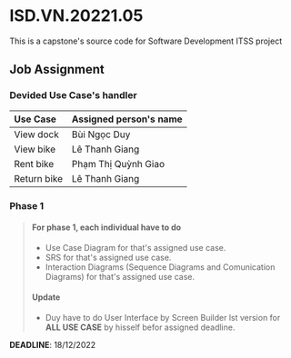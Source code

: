 # ISD.VN.20221.05

This is a capstone's source code for Software Development ITSS project

## Job Assignment

### Devided Use Case's handler

| Use Case      | Assigned person's name  |
| :---          |    :---                 |
| View dock     | Bùi Ngọc Duy            |
| View bike     | Lê Thanh Giang          |
| Rent bike     | Phạm Thị Quỳnh Giao     |
| Return bike   | Lê Thanh Giang          |

### Phase 1

> #### For phase 1, each individual have to do 
>
> - Use Case Diagram for that's assigned use case.
> - SRS for that's assigned use case.
> - Interaction Diagrams (Sequence Diagrams and Comunication Diagrams) for that's assigned use case.
>
> #### Update
> 
> - Duy have to do User Interface by Screen Builder lst version for **ALL USE CASE** by hisself befor assigned deadline.

**DEADLINE**: 18/12/2022
